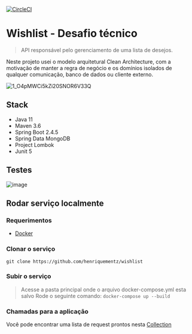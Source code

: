 [![CircleCI](https://circleci.com/gh/henriquementz/wishlist/tree/main.svg?style=svg&circle-token=474393a6e100a934dd80c4f3347accb9d58bb10f)](https://circleci.com/gh/henriquementz/wishlist/tree/main)

# Wishlist - Desafio técnico
> API responsável pelo gerenciamento de uma lista de desejos. 

Neste projeto usei o modelo arquitetural Clean Architecture, com a motivação de manter a regra de negócio e os domínios isolados de qualquer comunicação, banco de dados ou cliente externo. 

![1_O4pMWCi5kZi20SNOR6V33Q](https://user-images.githubusercontent.com/8506455/124397806-79dd4600-dce8-11eb-8097-e3b91c9442c8.png)


## Stack 
- Java 11 
- Maven 3.6
- Spring Boot 2.4.5
- Spring Data MongoDB
- Project Lombok
- Junit 5

## Testes

![image](https://user-images.githubusercontent.com/8506455/124397390-ea369800-dce5-11eb-937c-b712483ddd8b.png)

## Rodar serviço localmente 

### Requerimentos 
- [Docker](https://www.docker.com/products/docker-desktop)

### Clonar o serviço
`git clone https://github.com/henriquementz/wishlist`

### Subir o serviço 
> Acesse a pasta principal onde o arquivo docker-compose.yml esta salvo
> Rode o seguinte comando: 
`docker-compose up --build`

### Chamadas para a aplicação 
Você pode encontrar uma lista de request prontos nesta [Collection](https://github.com/henriquementz/wishlist/blob/main/WISHLIST.postman_collection.json)

